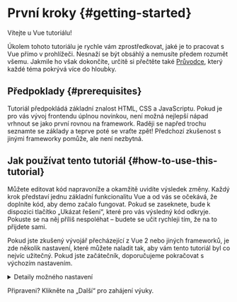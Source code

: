 # První kroky {#getting-started}

Vítejte u Vue tutoriálu!

Úkolem tohoto tutoriálu je rychle vám zprostředkovat, jaké je to pracovat s Vue přímo v prohlížeči. Nesnaží se být obsáhlý a nemusíte předem rozumět všemu. Jakmile ho však dokončíte, určitě si přečtěte také <a target="_blank" href="/guide/introduction.html">Průvodce</a>, který každé téma pokrývá více do hloubky.

## Předpoklady {#prerequisites}

Tutoriál předpokládá základní znalost HTML, CSS a JavaScriptu. Pokud je pro vás vývoj frontendu úplnou novinkou, není možná nejlepší nápad vrhnout se jako první rovnou na framework. Raději se napřed trochu seznamte se základy a teprve poté se vraťte zpět! Předchozí zkušenost s jinými frameworky pomůže, ale není nezbytná.

## Jak používat tento tutoriál {#how-to-use-this-tutorial}

Můžete editovat kód <span class="wide">napravo</span><span class="narrow">níže</span> a okamžitě uvidíte výsledek změny. Každý krok představí jednu základní funkcionalitu Vue a od vás se očekává, že doplníte kód, aby demo začalo fungovat. Pokud se zaseknete, bude k dispozici tlačítko „Ukázat řešení“, které pro vás výsledný kód odkryje. Pokuste se na něj příliš nespoléhat – budete se učit rychleji tím, že na to přijdete sami.

Pokud jste zkušený vývojář přecházející z Vue 2 nebo jiných frameworků, je zde několik nastavení, které můžete naladit tak, aby vám tento tutoriál byl co nejvíc užitečný. Pokud jste začátečník, doporučujeme pokračovat s výchozím nastavením.

<details>
<summary>Detaily možného nastavení</summary>

- Vue nabízí dva API styly: Options API a Composition API. Tento tutoriál jen navržen pro práci s oběma – můžete si vybrat preferovaný styl pomocí  **přepínače API preference** vlevo nahoře. <a target="_blank" href="/guide/introduction.html#api-styles">Zjistit víc o API stylech</a>.

- Můžete také přepínat mezi SFC-módem a HTML-módem. První z&nbsp;nich zobrazí příklady kódu ve formátu <a target="_blank" href="/guide/introduction.html#single-file-components">Single-File komponenty</a> (SFC), který používá většina vývojářů, pokud pracují s Vue s build fází. HTML-mód ukazuje použití bez build fáze.

<div class="html">

:::tip
Pokud ve vašich aplikacích chcete používat HTML-mód bez build fáze, ujistěte se, že buďto uvnitř vašich skriptů změníte importy na:

```js
import { ... } from 'vue/dist/vue.esm-bundler.js'
```

 nebo nastavíte build tool, aby odpovídajícím způsobem vyhodnocoval import z `vue`. Ukázková konfigurace pro [Vite](https://vitejs.dev/) je zde:

```js [vite.config.js]
export default {
  resolve: {
    alias: {
      vue: 'vue/dist/vue.esm-bundler.js'
    }
  }
}
```

Pro více informací se podívejte se na příslušnou [sekci v průvodci o&nbsp;Nástrojích](/guide/scaling-up/tooling.html#note-on-in-browser-template-compilation).
:::

</div>

</details>

Připraveni? Klikněte na „Další“ pro zahájení výuky.
